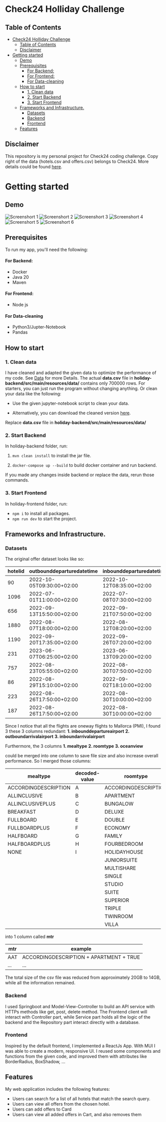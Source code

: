 # Check24 Holliday Challenge

## Table of Contents

- [Check24 Holliday Challenge](#check24-holliday-challenge)
  - [Table of Contents](#table-of-contents)
  - [Disclaimer](#disclaimer)
- [Getting started](#getting-started)
  - [Demo](#demo)
  - [Prerequisites](#prerequisites)
    - [For Backend:](#for-backend)
    - [For Frontend:](#for-frontend)
    - [For Data-cleaning](#for-data-cleaning)
  - [How to start](#how-to-start)
    - [1. Clean data](#1-clean-data)
    - [2. Start Backend](#2-start-backend)
    - [3. Start Frontend](#3-start-frontend)
  - [Frameworks and Infrastructure.](#frameworks-and-infrastructure)
    - [Datasets](#datasets)
    - [Backend](#backend)
    - [Frontend](#frontend)
  - [Features](#features)

## Disclaimer

This repository is my personal project for Check24 coding challenge. Copy right of the data (hotels.csv and offers.csv) belongs to Check24. More details could be found [here](https://github.com/check24-scholarships/holiday-challenge).

# Getting started

## Demo

![Screenshort 1](./screenshorts/1.png)
![Screenshort 2](./screenshorts/2.png)
![Screenshort 3](./screenshorts/3.png)
![Screenshort 4](./screenshorts/4.png)
![Screenshort 5](./screenshorts/5.png)
![Screenshort 6](./screenshorts/6.png)

## Prerequisites

To run my app, you'll need the following:

#### For Backend:

- Docker
- Java 20
- Maven

#### For Frontend:

- Node js

#### For Data-cleaning

- Python3/Jupter-Notebook
- Pandas

## How to start

### 1. Clean data

I have cleaned and adapted the given data to optimize the performance of my code. See [Data](#data) for more Details. The actual **data.csv** file in **holiday-backend/src/main/resources/data/** contains only 700000 rows. For starters, you can just run the program without changing anything. Or clean your data like the following:

- Use the given jupyter-notebook script to clean your data.

- Alternatively, you can download the cleaned version [here]().

Replace **data.csv** file in **holiday-backend/src/main/resources/data/**

### 2. Start Backend

In holiday-backend folder, run:

1. `mvn clean install` to install the jar file.

2. `docker-compose up --build` to build docker container and run backend.

If you made any changes inside backend or replace the data, rerun those commands.

### 3. Start Frontend

In holiday-frontend folder, run:

- `npm i` to install all packages.
- `npm run dev` to start the project.

## Frameworks and Infrastructure.

### Datasets

The original offer dataset looks like so:

| hotelid | outbounddeparturedatetime | inbounddeparturedatetime  | countadults | countchildren | price | inbounddepartureairport | inboundarrivalairport | inboundarrivaldatetime    | outbounddepartureairport | outboundarrivalairport | outboundarrivaldatetime   | mealtype  | oceanview | roomtype    |
| ------- | ------------------------- | ------------------------- | ----------- | ------------- | ----- | ----------------------- | --------------------- | ------------------------- | ------------------------ | ---------------------- | ------------------------- | --------- | --------- | ----------- |
| 90      | 2022-10-05T09:30:00+02:00 | 2022-10-12T08:35:00+02:00 | 1           | 1             | 1243  | PMI                     | DUS                   | 2022-10-12T14:40:00+02:00 | DUS                      | PMI                    | 2022-10-05T14:25:00+02:00 | halfboard | FALSE     | double      |
| 1096    | 2022-07-01T11:00:00+02:00 | 2022-07-08T07:30:00+02:00 | 2           | 0             | 1710  | PMI                     | LEJ                   | 2022-07-08T10:00:00+02:00 | LEJ                      | PMI                    | 2022-07-01T13:30:00+02:00 | none      | FALSE     | apartment   |
| 656     | 2022-09-13T15:50:00+02:00 | 2022-09-21T07:50:00+02:00 | 2           | 0             | 2093  | PMI                     | FRA                   | 2022-09-21T10:10:00+02:00 | FRA                      | PMI                    | 2022-09-13T17:55:00+02:00 | breakfast | FALSE     | double      |
| 1880    | 2022-08-07T18:00:00+02:00 | 2022-08-12T08:20:00+02:00 | 2           | 0             | 1707  | PMI                     | MUC                   | 2022-08-12T10:35:00+02:00 | MUC                      | PMI                    | 2022-08-07T20:15:00+02:00 | none      | FALSE     | double      |
| 1190    | 2022-09-20T17:35:00+02:00 | 2022-09-26T07:20:00+02:00 | 2           | 0             | 1866  | PMI                     | SCN                   | 2022-09-26T09:30:00+02:00 | SCN                      | PMI                    | 2022-09-20T19:40:00+02:00 | breakfast | FALSE     | juniorsuite |
| 231     | 2023-06-07T06:25:00+02:00 | 2023-06-13T09:20:00+02:00 | 1           | 0             | 2131  | PMI                     | STR                   | 2023-06-13T11:25:00+02:00 | STR                      | PMI                    | 2023-06-07T08:30:00+02:00 | breakfast | FALSE     | single      |
| 757     | 2022-08-23T05:55:00+02:00 | 2022-08-30T07:50:00+02:00 | 2           | 0             | 1153  | PMI                     | HAM                   | 2022-08-30T10:35:00+02:00 | HAM                      | PMI                    | 2022-08-23T08:40:00+02:00 | none      | FALSE     | apartment   |
| 86      | 2022-08-29T15:10:00+02:00 | 2022-09-02T18:10:00+02:00 | 3           | 0             | 1653  | PMI                     | FDH                   | 2022-09-02T20:20:00+02:00 | FDH                      | PMI                    | 2022-08-29T17:10:00+02:00 | breakfast | FALSE     | triple      |
| 223     | 2022-08-26T17:50:00+02:00 | 2022-08-30T10:00:00+02:00 | 2           | 0             | 980   | PMI                     | STR                   | 2022-08-30T12:10:00+02:00 | STR                      | PMI                    | 2022-08-26T19:50:00+02:00 | breakfast | FALSE     | double      |
| 187     | 2022-08-26T17:50:00+02:00 | 2022-08-30T10:00:00+02:00 | 2           | 0             | 1175  | PMI                     | STR                   | 2022-08-30T12:10:00+02:00 | STR                      | PMI                    | 2022-08-26T19:50:00+02:00 | halfboard | FALSE     | double      |

Since I notice that all the flights are oneway flights to Mallorca (PMI), I found 3 these 3 columns redundant:
**1. inbounddepartureairport**
**2. outboundarrivalairport**
**3. inboundarrivalairport**

Furthermore, the 3 columns
**1. mealtype**
**2. roomtype**
**3. oceanview**

could be merged into one column to save file size and also increase overall performance. So I merged those columns:

| mealtype             | decoded-value | roomtype             | decoded-value | oceanview | decoded-value |
| -------------------- | ------------- | -------------------- | ------------- | --------- | ------------- |
| ACCORDINGDESCRIPTION | A             | ACCORDINGDESCRIPTION | A             | FALSE     | F             |
| ALLINCLUSIVE         | B             | APARTMENT            | B             | TRUE      | T             |
| ALLINCLUSIVEPLUS     | C             | BUNGALOW             | C             |           |               |
| BREAKFAST            | D             | DELUXE               | D             |           |               |
| FULLBOARD            | E             | DOUBLE               | E             |           |               |
| FULLBOARDPLUS        | F             | ECONOMY              | F             |           |               |
| HALFBOARD            | G             | FAMILY               | G             |           |               |
| HALFBOARDPLUS        | H             | FOURBEDROOM          | H             |           |               |
| NONE                 | I             | HOLIDAYHOUSE         | I             |           |               |
|                      |               | JUNIORSUITE          | K             |           |               |
|                      |               | MULTISHARE           | L             |           |               |
|                      |               | SINGLE               | M             |           |               |
|                      |               | STUDIO               | N             |           |               |
|                      |               | SUITE                | O             |           |               |
|                      |               | SUPERIOR             | P             |           |               |
|                      |               | TRIPLE               | Q             |           |               |
|                      |               | TWINROOM             | R             |           |               |
|                      |               | VILLA                | S             |           |               |

into 1 column called **mtr**

| mtr | example                                 |
| --- | --------------------------------------- |
| AAT | ACCORDINGDESCRIPTION + APARTMENT + TRUE |
| ... | ...                                     |

The total size of the csv file was reduced from approximately 20GB to 14GB, while all the information remained.

### Backend

I used Springboot and Model-View-Controller to build an API service with HTTPs methods like get, post, delete method. The Frontend client will interact with Controller part, while Service part holds all the logic of the backend and the Repository part interact directly with a database.

### Frontend

Inspired by the default frontend, I implemented a ReactJs App. With MUI I was able to create a modern, responsive UI. I reused some components and functions from the given code, and improved them with attributes like BorderRadius, BoxShadow, ...

## Features

My web application includes the following features:

- Users can search for a list of all hotels that match the search query.
- Users can view all offers from the chosen hotel.
- Users can add offers to Card
- Users can view all added offers in Cart, and also removes them
